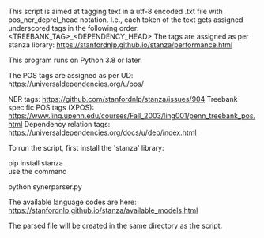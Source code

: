 This script is aimed at tagging text in a utf-8 encoded .txt file with pos_ner_deprel_head notation. I.e., each token of the text 
gets assigned underscored tags in the following order: _<PART OF SPEECH>_<NER>_<TYPE OF SYNTACTIC DEPENDENCY>_<TREEBANK_TAG>_<DEPENDENCY_HEAD>
The tags are assigned as per stanza library: https://stanfordnlp.github.io/stanza/performance.html

This program runs on Python 3.8 or later.

The POS tags are assigned as per UD:
https://universaldependencies.org/u/pos/

NER tags:
https://github.com/stanfordnlp/stanza/issues/904
Treebank specific POS tags (XPOS):
https://www.ling.upenn.edu/courses/Fall_2003/ling001/penn_treebank_pos.html
Dependency relation tags:
https://universaldependencies.org/docs/u/dep/index.html

To run the script, first install the 'stanza' library:

pip install stanza  
use the command

python synerparser.py <filename> <language>

The available language codes are here:
https://stanfordnlp.github.io/stanza/available_models.html

The parsed file will be created in the same directory as the script.